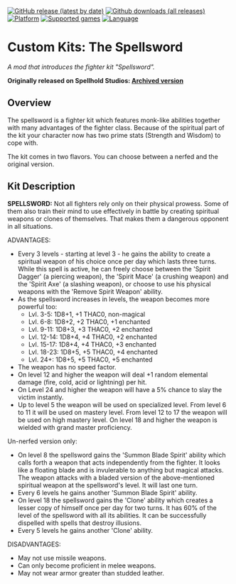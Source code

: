 [![GitHub release (latest by date)](https://img.shields.io/github/v/release/Argent77/A7-CustomKits?color=darkred&include_prereleases&label=latest%20release)](https://github.com/Argent77/A7-CustomKits/releases/latest)
[![Github downloads (all releases)](https://img.shields.io/github/downloads/Argent77/A7-CustomKits/total.svg?color=gold)](https://github.com/Argent77/A7-CustomKits/releases)
[![Platform](https://img.shields.io/static/v1?label=platform&message=Windows%20%7C%20macOS%20%7C%20Linux%20%7C%20Project%20Infinity&color=informational)](https://github.com/Argent77/A7-CustomKits/releases/latest)
[![Supported games](https://img.shields.io/static/v1?label=supported%20games&message=BG2%20%7C%20BGT%20%7C%20Tutu%20%7C%20BG%3AEE%20%7C%20SoD%20%7C%20BG2%3AEE%20%7C%20EET%20%7C%20IWD%3AEE&color=indigo)](https://github.com/Argent77/A7-CustomKits)
[![Language](https://img.shields.io/static/v1?label=language&message=English%20%7C%20French%20%7C%20German&color=limegreen)](https://github.com/Argent77/A7-CustomKits)

# Custom Kits: The Spellsword
*A mod that introduces the fighter kit "Spellsword".*

**Originally released on Spellhold Studios: [Archived version](https://web.archive.org/web/20221207182522/http://www.shsforums.net/files/file/913-custom-kits-the-spellsword/)**

## Overview

The spellsword is a fighter kit which features monk-like abilities together with many advantages of the fighter class. Because of the spiritual part of the kit your character now has two prime stats (Strength and Wisdom) to cope with.

The kit comes in two flavors. You can choose between a nerfed and the original version.

## Kit Description

**SPELLSWORD:** Not all fighters rely only on their physical prowess. Some of them also train their mind to use effectively in battle by creating spiritual weapons or clones of themselves. That makes them a dangerous opponent in all situations.

ADVANTAGES:
- Every 3 levels - starting at level 3 - he gains the ability to create a spiritual weapon of his choice once per day which lasts three turns. While this spell is active, he can freely choose between the 'Spirit Dagger' (a piercing weapon), the 'Spirit Mace' (a crushing weapon) and the 'Spirit Axe' (a slashing weapon), or choose to use his physical weapons with the 'Remove Spirit Weapon' ability.
- As the spellsword increases in levels, the weapon becomes more powerful too:
  - Lvl. 3-5: 1D8+1, +1 THAC0, non-magical
  - Lvl. 6-8: 1D8+2, +2 THAC0, +1 enchanted
  - Lvl. 9-11: 1D8+3, +3 THAC0, +2 enchanted
  - Lvl. 12-14: 1D8+4, +4 THAC0, +2 enchanted
  - Lvl. 15-17: 1D8+4, +4 THAC0, +3 enchanted
  - Lvl. 18-23: 1D8+5, +5 THAC0, +4 enchanted
  - Lvl. 24+: 1D8+5, +5 THAC0, +5 enchanted
- The weapon has no speed factor.
- On level 12 and higher the weapon will deal +1 random elemental damage (fire, cold, acid or lightning) per hit.
- On Level 24 and higher the weapon will have a 5% chance to slay the victim instantly.
- Up to level 5 the weapon will be used on specialized level. From level 6 to 11 it will be used on mastery level. From level 12 to 17 the weapon will be used on high mastery level. On level 18 and higher the weapon is wielded with grand master proficiency.

Un-nerfed version only:
- On level 8 the spellsword gains the 'Summon Blade Spirit' ability which calls forth a weapon that acts independently from the fighter. It looks like a floating blade and is invulerable to anything but magical attacks. The weapon attacks with a bladed version of the above-mentioned spiritual weapon at the spellsword's level. It will last one turn.
- Every 6 levels he gains another 'Summon Blade Spirit' ability.
- On level 18 the spellsword gains the 'Clone' ability which creates a lesser copy of himself once per day for two turns. It has 60% of the level of the spellsword with all its abilities. It can be successfully dispelled with spells that destroy illusions.
- Every 5 levels he gains another 'Clone' ability.


DISADVANTAGES:
- May not use missile weapons.
- Can only become proficient in melee weapons.
- May not wear armor greater than studded leather.
